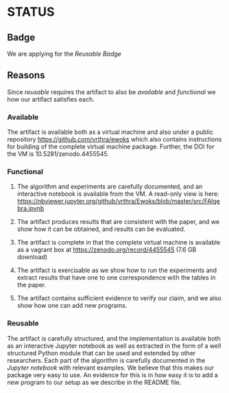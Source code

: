 # STATUS

## Badge

We are applying for the _Reusable Badge_

## Reasons

Since _reusable_ requires the artifact to also be _available_ and _functional_
we how our artifact satisfies each.

### Available

The artifact is available both as a virtual machine and also under a public
repository <https://github.com/vrthra/ewoks> which also contains
instructions for building of the complete virtual machine package. Further,
the DOI for the VM is 10.5281/zenodo.4455545.

### Functional

1. The algorithm and experiments are carefully documented, and an interactive
   notebook is available from the VM. A read-only view is here:
   <https://nbviewer.jupyter.org/github/vrthra/Ewoks/blob/master/src/FAlgebra.ipynb>

2. The artifact produces results that are consistent with the paper, and we
   show how it can be obtained, and results can be evaluated.

3. The artifact is complete in that the complete virtual machine is available
   as a vagrant box at https://zenodo.org/record/4455545 (7.6 GB download)

4. The artifact is exercisable as we show how to run the experiments and
   extract results that have one to one correspondence with the tables in the
   paper.

5. The artifact contains sufficient evidence to verify our claim, and we also
   show how one can add new programs.

### Reusable

The artifact is carefully structured, and the implementation is available both
as an interactive Jupyter notebook as well as extracted in the form of a well
structured Python module that can be used and extended by other researchers.
Each part of the algorithm is carefully documented in the _Jupyter notebook_
with relevant examples.  We believe that this makes our package very easy to
use. An evidence for this is in how easy it is to add a new program to our setup
as we describe in the README file.

